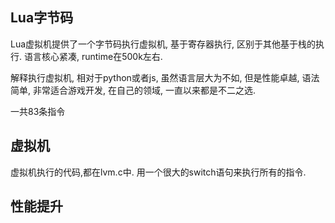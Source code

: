 ## Lua字节码

Lua虚拟机提供了一个字节码执行虚拟机, 基于寄存器执行, 区别于其他基于栈的执行. 语言核心紧凑, runtime在500k左右.

解释执行虚拟机, 相对于python或者js, 虽然语言层大为不如, 但是性能卓越, 语法简单, 非常适合游戏开发, 在自己的领域, 一直以来都是不二之选.

一共83条指令


## 虚拟机

虚拟机执行的代码,都在lvm.c中. 用一个很大的switch语句来执行所有的指令.


## 性能提升


